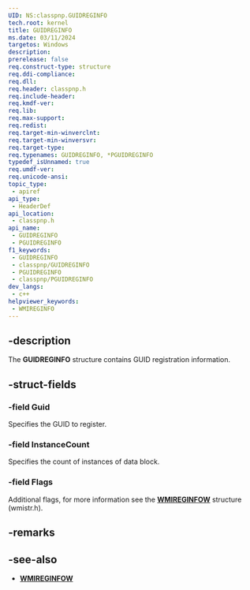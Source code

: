 ```yaml
---
UID: NS:classpnp.GUIDREGINFO
tech.root: kernel
title: GUIDREGINFO
ms.date: 03/11/2024
targetos: Windows
description: 
prerelease: false
req.construct-type: structure
req.ddi-compliance: 
req.dll: 
req.header: classpnp.h
req.include-header: 
req.kmdf-ver: 
req.lib: 
req.max-support: 
req.redist: 
req.target-min-winverclnt: 
req.target-min-winversvr: 
req.target-type: 
req.typenames: GUIDREGINFO, *PGUIDREGINFO
typedef_isUnnamed: true
req.umdf-ver: 
req.unicode-ansi: 
topic_type:
 - apiref
api_type:
 - HeaderDef
api_location:
 - classpnp.h
api_name:
 - GUIDREGINFO
 - PGUIDREGINFO
f1_keywords:
 - GUIDREGINFO
 - classpnp/GUIDREGINFO
 - PGUIDREGINFO
 - classpnp/PGUIDREGINFO
dev_langs:
 - c++
helpviewer_keywords:
 - WMIREGINFO
---
```


## -description

The **GUIDREGINFO** structure contains GUID registration information.

## -struct-fields

### -field Guid

Specifies the GUID to register.

### -field InstanceCount

Specifies the count of instances of data block.

### -field Flags

Additional flags, for more information see the **[WMIREGINFOW](../wmistr/ns-wmistr-wmireginfow.md)** structure (wmistr.h).

## -remarks

## -see-also

- **[WMIREGINFOW](../wmistr/ns-wmistr-wmireginfow.md)**
